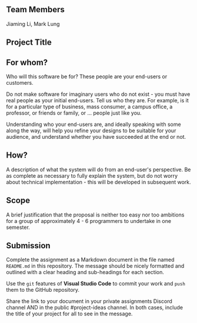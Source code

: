 ## Team Members
Jiaming Li, Mark Lung

## Project Title

## For whom?

Who will this software be for? These people are your end-users or customers.

Do not make software for imaginary users who do not exist - you must have real people as your initial end-users. Tell us who they are. For example, is it for a particular type of business, mass consumer, a campus office, a professor, or friends or family, or ... people just like you.

Understanding who your end-users are, and ideally speaking with some along the way, will help you refine your designs to be suitable for your audience, and understand whether you have succeeded at the end or not.

## How?

A description of what the system will do from an end-user's perspective. Be as complete as necessary to fully explain the system, but do not worry about technical implementation - this will be developed in subsequent work.

## Scope

A brief justification that the proposal is neither too easy nor too ambitions for a group of approximately 4 - 6 programmers to undertake in one semester.

## Submission

Complete the assignment as a Markdown document in the file named `README.md` in this repository. The message should be nicely formatted and outlined with a clear heading and sub-headings for each section.

Use the `git` features of **Visual Studio Code** to commit your work and `push` them to the GitHub repository.

Share the link to your document in your private assignments Discord channel AND in the public #project-ideas channel. In both cases, include the title of your project for all to see in the message.